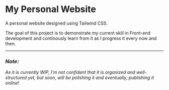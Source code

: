 # My Personal Website

A personal website designed using Tailwind CSS.

The goal of this project is to demonstrate my current skill in Front-end development and continously learn from it as I progress it every now and then.

---

### _Note:_ ###
_As it is currently WIP, I'm not confident that it is organized and well-structured yet, but soon, will be polishing it and eventually, publishing it online!_

